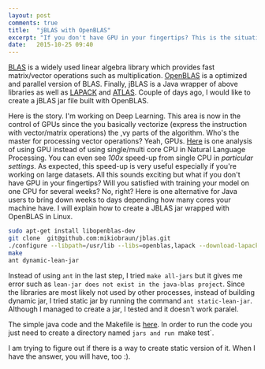 ```yaml
---
layout: post
comments: true
title:  "jBLAS with OpenBLAS"
excerpt: "If you don't have GPU in your fingertips? This is the situation that I face at work. So, will you satisfied with training your model on one CPU for couple of weeks? No, right? Here is one alternative for Java users. I will explain how to create a JBLAS jar wrapped with OpenBLAS in Linux."
date:   2015-10-25 09:40
---
```


<!--### jBLAS with OpenBLAS-->

[BLAS](http://www.netlib.org/blas/) is a widely used linear algebra library which provides
fast matrix/vector operations such as multiplication. [OpenBLAS](https://github.com/xianyi/OpenBLAS/wiki) is a optimized and parallel version of BLAS. Finally, jBLAS is a Java wrapper of above libraries as well as [LAPACK](http://www.netlib.org/lapack/) and [ATLAS](http://math-atlas.sourceforge.net/). Couple of days ago, I would like to create a jBLAS jar file built with OpenBLAS.

Here is the story. I'm working on Deep Learning. This area is now in the control of GPUs since the you basically vectorize (express the instruction with vector/matrix operations) the ,vy parts of the algorithm. Who's the master for processing vector operations? Yeah, GPUs. [Here](http://www.denizyuret.com/2015/01/parallel-processing-for-natural-language.html) is one analysis of using GPU instead of using single/multi core CPU in Natural Language Processing. You can even see *100x* speed-up from single CPU in _particular settings_. As expected, this speed-up is very useful especially if you're working on large datasets. All this sounds exciting but what if you don't have GPU in your fingertips? Will you satisfied with training your model on one CPU for several weeks? No, right? Here is one alternative for Java users to bring down weeks to days depending how many cores your machine have. I will explain how to create a JBLAS jar wrapped with OpenBLAS in Linux.

```bash
sudo apt-get install libopenblas-dev
git clone  git@github.com:mikiobraun/jblas.git
./configure --libpath=/usr/lib --libs=openblas,lapack --download-lapack --build-type=openblas`
make
ant dynamic-lean-jar
```

Instead of using `ant` in the last step, I tried `make all-jars` but it gives me error such as `lean-jar does not exist in the java-blas project`. Since the libraries are most likely not used by other processes, instead of building dynamic jar, I tried static jar by running the command `ant static-lean-jar`. Although I managed to create a jar, I tested and it doesn't work paralel. 

The simple java code and the Makefile is [here](). In order to run the code you just need to create a directory named `jars and run `make test`. 

I am trying to figure out if there is a way to create static version of it. When I have the answer, you will have, too :).
